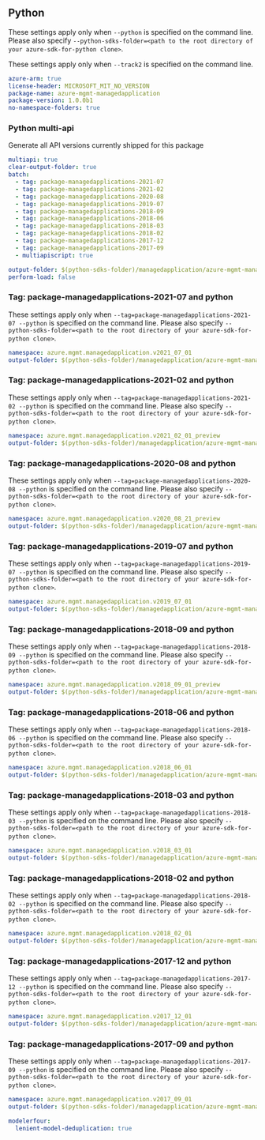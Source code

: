 ## Python

These settings apply only when `--python` is specified on the command line.
Please also specify `--python-sdks-folder=<path to the root directory of your azure-sdk-for-python clone>`.

These settings apply only when `--track2` is specified on the command line.

``` yaml $(python)
azure-arm: true
license-header: MICROSOFT_MIT_NO_VERSION
package-name: azure-mgmt-managedapplication
package-version: 1.0.0b1
no-namespace-folders: true
```

### Python multi-api

Generate all API versions currently shipped for this package

```yaml $(python)
multiapi: true
clear-output-folder: true
batch:
  - tag: package-managedapplications-2021-07
  - tag: package-managedapplications-2021-02
  - tag: package-managedapplications-2020-08
  - tag: package-managedapplications-2019-07
  - tag: package-managedapplications-2018-09
  - tag: package-managedapplications-2018-06
  - tag: package-managedapplications-2018-03
  - tag: package-managedapplications-2018-02
  - tag: package-managedapplications-2017-12
  - tag: package-managedapplications-2017-09
  - multiapiscript: true
```

``` yaml $(multiapiscript)
output-folder: $(python-sdks-folder)/managedapplication/azure-mgmt-managedapplication/azure/mgmt/managedapplication/
perform-load: false
```

### Tag: package-managedapplications-2021-07 and python

These settings apply only when `--tag=package-managedapplications-2021-07 --python` is specified on the command line.
Please also specify `--python-sdks-folder=<path to the root directory of your azure-sdk-for-python clone>`.

``` yaml $(tag) == 'package-managedapplications-2021-07'
namespace: azure.mgmt.managedapplication.v2021_07_01
output-folder: $(python-sdks-folder)/managedapplication/azure-mgmt-managedapplication/azure/mgmt/managedapplication/v2021_07_01
```

### Tag: package-managedapplications-2021-02 and python

These settings apply only when `--tag=package-managedapplications-2021-02 --python` is specified on the command line.
Please also specify `--python-sdks-folder=<path to the root directory of your azure-sdk-for-python clone>`.

``` yaml $(tag) == 'package-managedapplications-2021-02'
namespace: azure.mgmt.managedapplication.v2021_02_01_preview
output-folder: $(python-sdks-folder)/managedapplication/azure-mgmt-managedapplication/azure/mgmt/managedapplication/v2021_02_01_preview
```

### Tag: package-managedapplications-2020-08 and python

These settings apply only when `--tag=package-managedapplications-2020-08 --python` is specified on the command line.
Please also specify `--python-sdks-folder=<path to the root directory of your azure-sdk-for-python clone>`.

``` yaml $(tag) == 'package-managedapplications-2020-08'
namespace: azure.mgmt.managedapplication.v2020_08_21_preview
output-folder: $(python-sdks-folder)/managedapplication/azure-mgmt-managedapplication/azure/mgmt/managedapplication/v2020_08_21_preview
```

### Tag: package-managedapplications-2019-07 and python

These settings apply only when `--tag=package-managedapplications-2019-07 --python` is specified on the command line.
Please also specify `--python-sdks-folder=<path to the root directory of your azure-sdk-for-python clone>`.

``` yaml $(tag) == 'package-managedapplications-2019-07'
namespace: azure.mgmt.managedapplication.v2019_07_01
output-folder: $(python-sdks-folder)/managedapplication/azure-mgmt-managedapplication/azure/mgmt/managedapplication/v2019_07_01
```

### Tag: package-managedapplications-2018-09 and python

These settings apply only when `--tag=package-managedapplications-2018-09 --python` is specified on the command line.
Please also specify `--python-sdks-folder=<path to the root directory of your azure-sdk-for-python clone>`.

``` yaml $(tag) == 'package-managedapplications-2018-09'
namespace: azure.mgmt.managedapplication.v2018_09_01_preview
output-folder: $(python-sdks-folder)/managedapplication/azure-mgmt-managedapplication/azure/mgmt/managedapplication/v2018_09_01_preview
```

### Tag: package-managedapplications-2018-06 and python

These settings apply only when `--tag=package-managedapplications-2018-06 --python` is specified on the command line.
Please also specify `--python-sdks-folder=<path to the root directory of your azure-sdk-for-python clone>`.

``` yaml $(tag) == 'package-managedapplications-2018-06'
namespace: azure.mgmt.managedapplication.v2018_06_01
output-folder: $(python-sdks-folder)/managedapplication/azure-mgmt-managedapplication/azure/mgmt/managedapplication/v2018_06_01
```

### Tag: package-managedapplications-2018-03 and python

These settings apply only when `--tag=package-managedapplications-2018-03 --python` is specified on the command line.
Please also specify `--python-sdks-folder=<path to the root directory of your azure-sdk-for-python clone>`.

``` yaml $(tag) == 'package-managedapplications-2018-03'
namespace: azure.mgmt.managedapplication.v2018_03_01
output-folder: $(python-sdks-folder)/managedapplication/azure-mgmt-managedapplication/azure/mgmt/managedapplication/v2018_03_01
```

### Tag: package-managedapplications-2018-02 and python

These settings apply only when `--tag=package-managedapplications-2018-02 --python` is specified on the command line.
Please also specify `--python-sdks-folder=<path to the root directory of your azure-sdk-for-python clone>`.

``` yaml $(tag) == 'package-managedapplications-2018-02'
namespace: azure.mgmt.managedapplication.v2018_02_01
output-folder: $(python-sdks-folder)/managedapplication/azure-mgmt-managedapplication/azure/mgmt/managedapplication/v2018_02_01
```

### Tag: package-managedapplications-2017-12 and python

These settings apply only when `--tag=package-managedapplications-2017-12 --python` is specified on the command line.
Please also specify `--python-sdks-folder=<path to the root directory of your azure-sdk-for-python clone>`.

``` yaml $(tag) == 'package-managedapplications-2017-12'
namespace: azure.mgmt.managedapplication.v2017_12_01
output-folder: $(python-sdks-folder)/managedapplication/azure-mgmt-managedapplication/azure/mgmt/managedapplication/v2017_12_01
```

### Tag: package-managedapplications-2017-09 and python

These settings apply only when `--tag=package-managedapplications-2017-09 --python` is specified on the command line.
Please also specify `--python-sdks-folder=<path to the root directory of your azure-sdk-for-python clone>`.

``` yaml $(tag) == 'package-managedapplications-2017-09'
namespace: azure.mgmt.managedapplication.v2017_09_01
output-folder: $(python-sdks-folder)/managedapplication/azure-mgmt-managedapplication/azure/mgmt/managedapplication/v2017_09_01
```

``` yaml $(python)
modelerfour:
  lenient-model-deduplication: true
```
